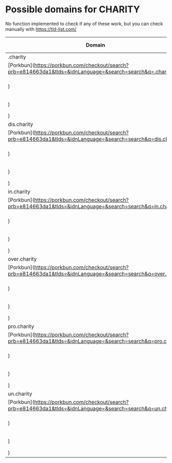 # Possible domains for CHARITY

No function implemented to check if any of these work, but you can check manually with https://tld-list.com/

| Domain | Porkbun | NameCheap | Google Domains |
|---|---|---|---|
| .charity | [Porkbun](https://porkbun.com/checkout/search?prb=e814663da1&tlds=&idnLanguage=&search=search&q=.charity) | [Namecheap](https://www.namecheap.com/domains/registration/results/?domain=.charity) | [Google](https://domains.google.com/registrar/search?searchTerm=.charity) |
| dis.charity | [Porkbun](https://porkbun.com/checkout/search?prb=e814663da1&tlds=&idnLanguage=&search=search&q=dis.charity) | [Namecheap](https://www.namecheap.com/domains/registration/results/?domain=dis.charity) | [Google](https://domains.google.com/registrar/search?searchTerm=dis.charity) |
| in.charity | [Porkbun](https://porkbun.com/checkout/search?prb=e814663da1&tlds=&idnLanguage=&search=search&q=in.charity) | [Namecheap](https://www.namecheap.com/domains/registration/results/?domain=in.charity) | [Google](https://domains.google.com/registrar/search?searchTerm=in.charity) |
| over.charity | [Porkbun](https://porkbun.com/checkout/search?prb=e814663da1&tlds=&idnLanguage=&search=search&q=over.charity) | [Namecheap](https://www.namecheap.com/domains/registration/results/?domain=over.charity) | [Google](https://domains.google.com/registrar/search?searchTerm=over.charity) |
| pro.charity | [Porkbun](https://porkbun.com/checkout/search?prb=e814663da1&tlds=&idnLanguage=&search=search&q=pro.charity) | [Namecheap](https://www.namecheap.com/domains/registration/results/?domain=pro.charity) | [Google](https://domains.google.com/registrar/search?searchTerm=pro.charity) |
| un.charity | [Porkbun](https://porkbun.com/checkout/search?prb=e814663da1&tlds=&idnLanguage=&search=search&q=un.charity) | [Namecheap](https://www.namecheap.com/domains/registration/results/?domain=un.charity) | [Google](https://domains.google.com/registrar/search?searchTerm=un.charity) |
